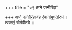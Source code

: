 +++
title = "०९ अग्ने पत्नीरिहा"

+++
अग्ने॒ पत्नी॑रि॒हा व॑ह दे॒वाना॑मुश॒तीरुप॑ ।  
त्वष्टा॑रं॒ सोम॑पीतये ॥
